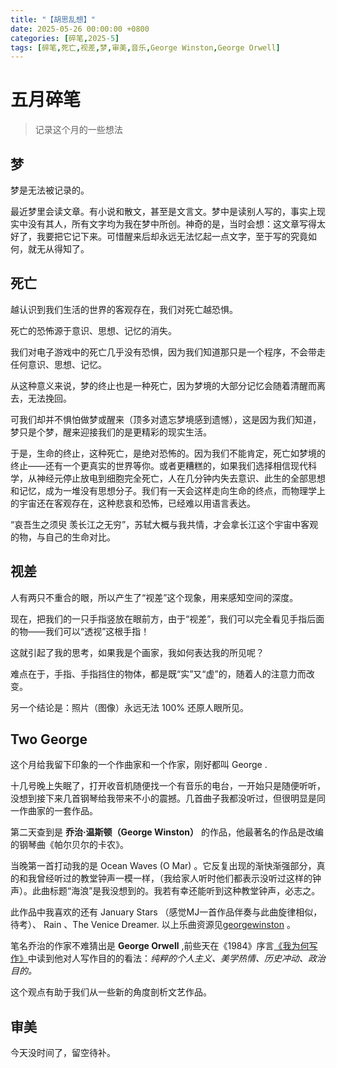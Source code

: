 ```yaml
---
title: "【胡思乱想】"
date: 2025-05-26 00:00:00 +0800
categories: [碎笔,2025-5]
tags: [碎笔,死亡,视差,梦,审美,音乐,George Winston,George Orwell]
---
```


# 五月碎笔

>记录这个月的一些想法

## 梦

梦是无法被记录的。

最近梦里会读文章。有小说和散文，甚至是文言文。梦中是读别人写的，事实上现实中没有其人，所有文字均为我在梦中所创。神奇的是，当时会想：这文章写得太好了，我要把它记下来。可惜醒来后却永远无法忆起一点文字，至于写的究竟如何，就无从得知了。

## 死亡

越认识到我们生活的世界的客观存在，我们对死亡越恐惧。

死亡的恐怖源于意识、思想、记忆的消失。

我们对电子游戏中的死亡几乎没有恐惧，因为我们知道那只是一个程序，不会带走任何意识、思想、记忆。

从这种意义来说，梦的终止也是一种死亡，因为梦境的大部分记忆会随着清醒而离去，无法挽回。

可我们却并不惧怕做梦或醒来（顶多对遗忘梦境感到遗憾），这是因为我们知道，梦只是个梦，醒来迎接我们的是更精彩的现实生活。

于是，生命的终止，这种死亡，是绝对恐怖的。因为我们不能肯定，死亡如梦境的终止——还有一个更真实的世界等你。或者更糟糕的，如果我们选择相信现代科学，从神经元停止放电到细胞完全死亡，人在几分钟内失去意识、此生的全部思想和记忆，成为一堆没有思想分子。我们有一天会这样走向生命的终点，而物理学上的宇宙还在客观存在，这种悲哀和恐怖，已经难以用语言表达。

“哀吾生之须臾 羡长江之无穷”，苏轼大概与我共情，才会拿长江这个宇宙中客观的物，与自己的生命对比。

## 视差

人有两只不重合的眼，所以产生了“视差”这个现象，用来感知空间的深度。

现在，把我们的一只手指竖放在眼前方，由于“视差”，我们可以完全看见手指后面的物——我们可以“透视”这根手指！

这就引起了我的思考，如果我是个画家，我如何表达我的所见呢？

难点在于，手指、手指挡住的物体，都是既“实”又“虚”的，随着人的注意力而改变。

另一个结论是：照片（图像）永远无法 100% 还原人眼所见。

## Two George

这个月给我留下印象的一个作曲家和一个作家，刚好都叫 George .

十几号晚上失眠了，打开收音机随便找一个有音乐的电台，一开始只是随便听听，没想到接下来几首钢琴给我带来不小的震撼。几首曲子我都没听过，但很明显是同一作曲家的一套作品。

第二天查到是 **乔治·温斯顿（George Winston）** 的作品，他最著名的作品是改编的钢琴曲《帕尔贝尔的卡农》。

当晚第一首打动我的是 Ocean Waves (O Mar) 。它反复出现的渐快渐强部分，真的和我曾经听过的教堂钟声一模一样，（我给家人听时他们都表示没听过这样的钟声）。此曲标题“海浪”是我没想到的。我若有幸还能听到这种教堂钟声，必志之。

此作品中我喜欢的还有 January Stars （感觉MJ一首作品伴奏与此曲旋律相似，待考）、 Rain 、The Venice Dreamer. 以上乐曲资源见<a href="https://www.georgewinston.com/recordings/winter-into-spring-1982-17/" target="_blank">georgewinston</a> 。

笔名乔治的作家不难猜出是 **George Orwell** ,前些天在《1984》序言<a href="https://weread.qq.com/web/reader/8fb32980813ab8231g01586bkecc32f3013eccbc87e4b62e" target="_blank">《我为何写作》</a>中读到他对人写作目的的看法：*纯粹的个人主义、美学热情、历史冲动、政治目的。*

这个观点有助于我们从一些新的角度剖析文艺作品。

## 审美

今天没时间了，留空待补。
